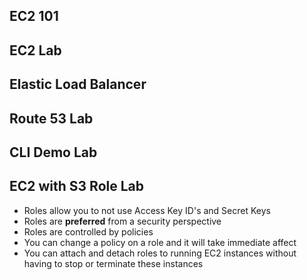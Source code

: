## EC2 101
## EC2 Lab
## Elastic Load Balancer
## Route 53 Lab
## CLI Demo Lab
## EC2 with S3 Role Lab
- Roles allow you to not use Access Key ID's and Secret Keys
- Roles are **preferred** from a security perspective
- Roles are controlled by policies
- You can change a policy on a role and it will take immediate affect
- You can attach and detach roles to running EC2 instances without having to stop or terminate these instances

